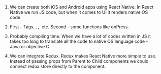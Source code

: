 1. We can create both iOS and Android apps using React Native.
In React Native we run JS code, but when it comes to UI it renders native OS code.

2. First - Tags. <View>, <Text>, <Image> etc.
Second - some functions like onPress.

3. Probably compiling time. When we have a lot of codes written in JS it takes too long to translate all the code to native OS language code - Java or objective C.

4. We can integrate Redux. Redux makes React Native more simple to use. Instead of passing props from Parent to Child components we could connect redux store directly to the component.
